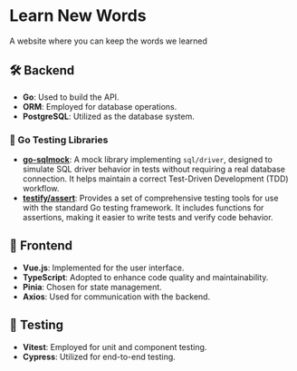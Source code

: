 # Learn New Words

A website where you can keep the words we learned

## 🛠️ Backend

- **Go**: Used to build the API.
- **ORM**: Employed for database operations.
- **PostgreSQL**: Utilized as the database system.
  
### 🧪 Go Testing Libraries

- **[go-sqlmock](https://github.com/DATA-DOG/go-sqlmock)**: A mock library implementing `sql/driver`, designed to simulate SQL driver behavior in tests without requiring a real database connection. It helps maintain a correct Test-Driven Development (TDD) workflow.
- **[testify/assert](https://github.com/stretchr/testify/assert)**: Provides a set of comprehensive testing tools for use with the standard Go testing framework. It includes functions for assertions, making it easier to write tests and verify code behavior.


## 🎨 Frontend

- **Vue.js**: Implemented for the user interface.
- **TypeScript**: Adopted to enhance code quality and maintainability.
- **Pinia**: Chosen for state management.
- **Axios**: Used for communication with the backend.

## 🧪 Testing

- **Vitest**: Employed for unit and component testing.
- **Cypress**: Utilized for end-to-end testing.
